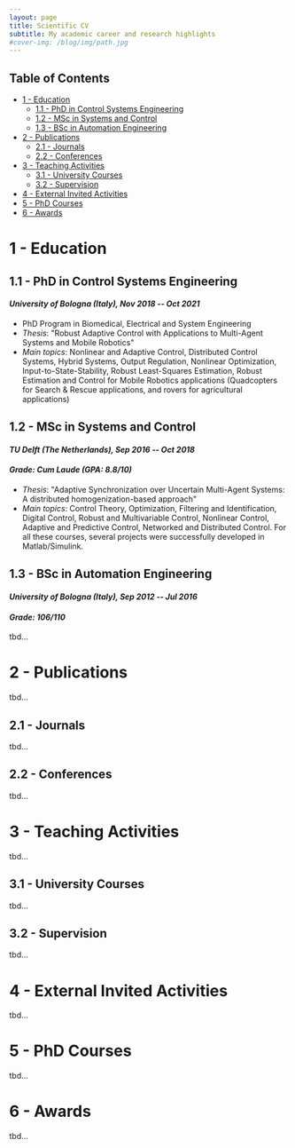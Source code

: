 ```yaml
---
layout: page
title: Scientific CV
subtitle: My academic career and research highlights
#cover-img: /blog/img/path.jpg
---
```


## Table of Contents
- [1 - Education](#1---education)
    - [1.1 - PhD in Control Systems Engineering](#11---phd-in-control-systems-engineering)
    - [1.2 - MSc in Systems and Control](#12---msc-in-systems-and-control)
    - [1.3 - BSc in Automation Engineering](#13---bsc-in-automation-engineering)
- [2 - Publications](#2---publications)
    - [2.1 - Journals](#21---journals)
    - [2.2 - Conferences](#22---conferences)
- [3 - Teaching Activities](#3---teaching-activities)
    - [3.1 - University Courses](#31---university-courses)
    - [3.2 - Supervision](#32---supervision)
- [4 - External Invited Activities](#4---external-invited-activities)
- [5 - PhD Courses](#5---phd-courses)
- [6 - Awards](#6---awards)

# 1 - Education

## 1.1 - PhD in Control Systems Engineering
#### _University of Bologna (Italy), Nov 2018 -- Oct 2021_

- PhD Program in Biomedical, Electrical and System Engineering
- _Thesis_: "Robust Adaptive Control with Applications to Multi-Agent Systems and Mobile Robotics"
- _Main topics_: Nonlinear and Adaptive Control, Distributed Control Systems, Hybrid Systems, Output Regulation, Nonlinear Optimization, Input-to-State-Stability, Robust Least-Squares Estimation, Robust Estimation and Control for Mobile Robotics applications (Quadcopters for Search & Rescue applications, and rovers for agricultural applications)

## 1.2 - MSc in Systems and Control
#### _TU Delft (The Netherlands), Sep 2016 -- Oct 2018_
#### _Grade: Cum Laude (GPA: 8.8/10)_

- _Thesis_: "Adaptive Synchronization over Uncertain Multi-Agent Systems: A distributed homogenization-based approach"
- _Main topics_: Control Theory, Optimization, Filtering and Identification, Digital Control, Robust and Multivariable
Control, Nonlinear Control, Adaptive and Predictive Control, Networked and Distributed Control. For all
these courses, several projects were successfully developed in Matlab/Simulink.

## 1.3 - BSc in Automation Engineering
#### _University of Bologna (Italy), Sep 2012 -- Jul 2016_
#### _Grade: 106/110_

tbd...

# 2 - Publications

tbd...

## 2.1 - Journals

tbd...

## 2.2 - Conferences

tbd...

# 3 - Teaching Activities

tbd...

## 3.1 - University Courses

tbd...

## 3.2 - Supervision

tbd...

# 4 - External Invited Activities

tbd...

# 5 - PhD Courses

tbd...

# 6 - Awards

tbd...
